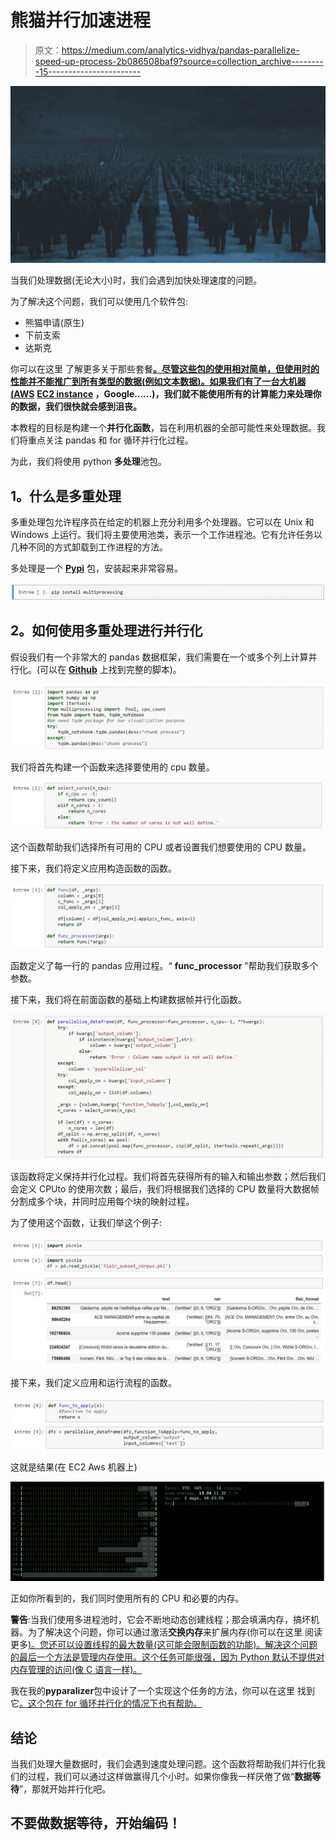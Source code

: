 # 熊猫并行加速进程

> 原文：<https://medium.com/analytics-vidhya/pandas-parallelize-speed-up-process-2b086508baf9?source=collection_archive---------15----------------------->

![](img/c0ea9f48f6fbccd3a2c80ff77ea76c8b.png)

当我们处理数据(无论大小)时，我们会遇到加快处理速度的问题。

为了解决这个问题，我们可以使用几个软件包:

*   熊猫申请(原生)
*   下前支索
*   达斯克

你可以在这里 了解更多关于那些套餐[**。尽管这些包的使用相对简单，但使用时的性能并不能推广到所有类型的数据(例如文本数据)。如果我们有了一台大机器(AWS**](https://gdcoder.com/speed-up-pandas-apply-function-using-dask-or-swifter-tutorial/) **[EC2 instance](https://aws.amazon.com/fr/ec2/pricing/on-demand/) ，Google……)，我们就不能使用所有的计算能力来处理你的数据，我们很快就会感到沮丧。**

本教程的目标是构建一个**并行化函数**，旨在利用机器的全部可能性来处理数据。我们将重点关注 pandas 和 for 循环并行化过程。

为此，我们将使用 python **多处理**池包。

## **1。什么是多重处理**

多重处理包允许程序员在给定的机器上充分利用多个处理器。它可以在 Unix 和 Windows 上运行。我们将主要使用池类，表示一个工作进程池。它有允许任务以几种不同的方式卸载到工作进程的方法。

多处理是一个 [**Pypi**](https://pypi.org/project/multiprocessing/) 包，安装起来非常容易。

![](img/297dcb5a43e86452569838910ee8d766.png)

## **2。如何使用多重处理进行并行化**

假设我们有一个非常大的 pandas 数据框架，我们需要在一个或多个列上计算并行化。(可以在 [**Github**](https://github.com/isaac47/dataframe-pyrallelizer) 上找到完整的脚本)。

![](img/354196c0622a2db083dd74afb8237c56.png)

我们将首先构建一个函数来选择要使用的 cpu 数量。

![](img/8d4f31cb4907855c895b22dca454be03.png)

这个函数帮助我们选择所有可用的 CPU 或者设置我们想要使用的 CPU 数量。

接下来，我们将定义应用构造函数的函数。

![](img/e991b061369281acd92668b6b1d99752.png)

函数定义了每一行的 pandas 应用过程。“ **func_processor** ”帮助我们获取多个参数。

接下来，我们将在前面函数的基础上构建数据帧并行化函数。

![](img/483f5d15da70fefe6b4c62e641e5e898.png)

该函数将定义保持并行化过程。我们将首先获得所有的输入和输出参数；然后我们会定义 CPUto 的使用次数；最后，我们将根据我们选择的 CPU 数量将大数据帧分割成多个块，并同时应用每个块的映射过程。

为了使用这个函数，让我们举这个例子:

![](img/b9642f1453527979d60f9e94176d14d0.png)![](img/69d0c6151962661684e3ac8230ebe36f.png)

接下来，我们定义应用和运行流程的函数。

![](img/389f01b0762969e75af16c8d99e57c29.png)

这就是结果(在 EC2 Aws 机器上)

![](img/7b47c133c175a7e974ee515d1a8df214.png)

正如你所看到的，我们同时使用所有的 CPU 和必要的内存。

**警告**:当我们使用多进程池时，它会不断地动态创建线程；那会填满内存，搞坏机器。为了解决这个问题，你可以通过激活**交换内存**来扩展内存(你可以在这里 阅读更多[)。您还可以设置线程的最大数量(这可能会限制函数的功能)。解决这个问题的最后一个方法是管理内存使用。这个任务可能很强，因为 Python 默认不提供对内存管理的访问(像 C 语言一样)。](/@isaackuissu/swap-space-ram-memory-extension-c7d371bdc2f0)

我在我的**pyparalizer**包中设计了一个实现这个任务的方法，你可以在这里 找到它[。这个包在 for 循环并行化的情况下也有帮助。](https://github.com/isaac47/pyparallelizer)

## **结论**

当我们处理大量数据时，我们会遇到速度处理问题。这个函数将帮助我们并行化我们的过程，我们可以通过这样做赢得几个小时。如果你像我一样厌倦了做“**数据等待**”，那就开始并行化吧。

## 不要做数据等待，开始编码！